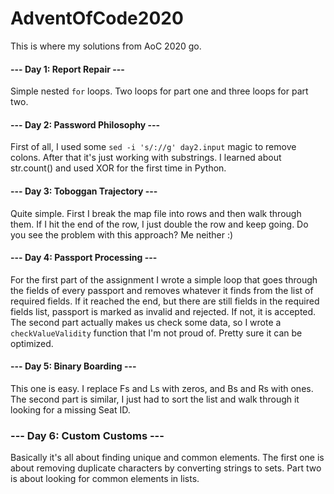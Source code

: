 # AdventOfCode2020
This is where my solutions from AoC 2020 go.

#### --- Day 1: Report Repair ---
Simple nested `for` loops. Two loops for part one and three loops for part two.

#### --- Day 2: Password Philosophy ---
First of all, I used some `sed -i 's/://g' day2.input` magic to remove colons. After that it's just working with substrings. I learned about str.count() and used XOR for the first time in Python.

#### --- Day 3: Toboggan Trajectory ---
Quite simple. First I break the map file into rows and then walk through them. If I hit the end of the row, I just double the row and keep going. Do you see the problem with this approach? Me neither :)

#### --- Day 4: Passport Processing ---
For the first part of the assignment I wrote a simple loop that goes through the fields of every passport and removes whatever it finds from the list of required fields. If it reached the end, but there are still fields in the required fields list, passport is marked as invalid and rejected. If not, it is accepted.  
The second part actually makes us check some data, so I wrote a `checkValueValidity` function that I'm not proud of. Pretty sure it can be optimized.

#### --- Day 5: Binary Boarding ---
This one is easy. I replace Fs and Ls with zeros, and Bs and Rs with ones.
The second part is similar, I just had to sort the list and walk through it looking for a missing Seat ID.

### --- Day 6: Custom Customs ---
Basically it's all about finding unique and common elements. The first one is about removing duplicate characters by converting strings to sets. Part two is about looking for common elements in lists.